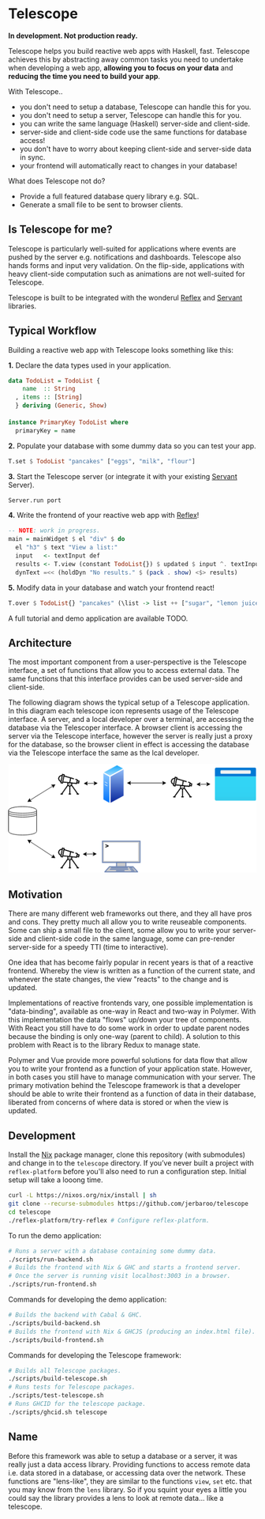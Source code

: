 # Telescope

**In development. Not production ready.**

Telescope helps you build reactive web apps with Haskell, fast. Telescope
achieves this by abstracting away common tasks you need to undertake when
developing a web app, **allowing you to focus on your data** and **reducing the
time you need to build your app**.

With Telescope..
- you don't need to setup a database, Telescope can handle this for you.
- you don't need to setup a server, Telescope can handle this for you.
- you can write the same language (Haskell) server-side and client-side.
- server-side and client-side code use the same functions for database access!
- you don't have to worry about keeping client-side and server-side data in sync.
- your frontend will automatically react to changes in your database!

What does Telescope not do?
- Provide a full featured database query library e.g. SQL.
- Generate a small file to be sent to browser clients.

## Is Telescope for me?

Telescope is particularly well-suited for applications where events are pushed
by the server e.g. notifications and dashboards. Telescope also hands forms and
input very validation. On the flip-side, applications with heavy client-side
computation such as animations are not well-suited for Telescope.

Telescope is built to be integrated with the wonderul
[Reflex](https://reflex-frp.org/) and [Servant](https://www.servant.dev/)
libraries.

## Typical Workflow

Building a reactive web app with Telescope looks something like this:

**1.** Declare the data types used in your application.

``` haskell
data TodoList = TodoList {
    name  :: String
  , items :: [String]
  } deriving (Generic, Show)

instance PrimaryKey TodoList where
  primaryKey = name
```

**2.** Populate your database with some dummy data so you can test your app.

``` haskell
T.set $ TodoList "pancakes" ["eggs", "milk", "flour"]
```

**3.** Start the Telescope server (or integrate it with your existing
[Servant](https://www.servant.dev/) Server).

``` haskell
Server.run port
```

**4.** Write the frontend of your reactive web app with [Reflex](https://reflex-frp.org/)!

``` haskell
-- NOTE: work in progress.
main = mainWidget $ el "div" $ do
  el "h3" $ text "View a list:"
  input   <- textInput def
  results <- T.view (constant TodoList{}) $ updated $ input ^. textInput_value
  dynText =<< (holdDyn "No results." $ (pack . show) <$> results)
```

**5.** Modify data in your database and watch your frontend react!

``` haskell
T.over $ TodoList{} "pancakes" (\list -> list ++ ["sugar", "lemon juice"])
```

A full tutorial and demo application are available TODO.
<!-- TODO: links to reflex-platform and other doc in demo/README.md -->

## Architecture

The most important component from a user-perspective is the Telescope interface,
a set of functions that allow you to access external data. The same functions
that this interface provides can be used server-side and client-side.

The following diagram shows the typical setup of a Telescope application. In
this diagram each telescope icon represents usage of the Telescope interface. A
server, and a local developer over a terminal, are accessing the database via
the Telescoper interface. A browser client is accessing the server via the
Telescope interface, however the server is really just a proxy for the database,
so the browser client in effect is accessing the database via the Telescope
interface the same as the lcal developer.

<p align="center">
  <img src="diagram/diagram.png" />
</p>

## Motivation

There are many different web frameworks out there, and they all have pros and
cons. They pretty much all allow you to write reuseable components. Some can
ship a small file to the client, some allow you to write your server-side and
client-side code in the same language, some can pre-render server-side for a
speedy TTI (time to interactive).

One idea that has become fairly popular in recent years is that of a reactive
frontend. Whereby the view is written as a function of the current state, and
whenever the state changes, the view "reacts" to the change and is updated.

Implementations of reactive frontends vary, one possible implementation is
"data-binding", available as one-way in React and two-way in Polymer. With this
implementation the data "flows" up/down your tree of components. With React you
still have to do some work in order to update parent nodes because the binding
is only one-way (parent to child). A solution to this problem with React is to
the library Redux to manage state.

Polymer and Vue provide more powerful solutions for data flow that allow you to
write your frontend as a function of your application state. However, in both
cases you still have to manage communication with your server. The primary
motivation behind the Telescope framework is that a developer should be able to
write their frontend as a function of data in their database, liberated from
concerns of where data is stored or when the view is updated.

<!-- TODO: Add comparison table between popular frameworks. -->

## Development

Install the [Nix](https://nixos.org/download.html) package manager, clone this
repository (with submodules) and change in to the `telescope` directory. If
you’ve never built a project with `reflex-platform` before you'll also need to
run a configuration step. Initial setup will take a looong time.

``` bash
curl -L https://nixos.org/nix/install | sh
git clone --recurse-submodules https://github.com/jerbaroo/telescope
cd telescope
./reflex-platform/try-reflex # Configure reflex-platform.
```

To run the demo application:

``` bash
# Runs a server with a database containing some dummy data.
./scripts/run-backend.sh
# Builds the frontend with Nix & GHC and starts a frontend server.
# Once the server is running visit localhost:3003 in a browser.
./scripts/run-frontend.sh
```

Commands for developing the demo application:

``` bash
# Builds the backend with Cabal & GHC.
./scripts/build-backend.sh
# Builds the frontend with Nix & GHCJS (producing an index.html file).
./scripts/build-frontend.sh
```

Commands for developing the Telescope framework:

``` bash
# Builds all Telescope packages.
./scripts/build-telescope.sh
# Runs tests for Telescope packages.
./scripts/test-telescope.sh
# Runs GHCID for the telescope package.
./scripts/ghcid.sh telescope
```

## Name

Before this framework was able to setup a database or a server, it was really
just a data access library. Providing functions to access remote data i.e. data
stored in a database, or accessing data over the network. These functions are
"lens-like", they are similar to the functions `view`, `set` etc. that you may
know from the `lens` library. So if you squint your eyes a little you could say
the library provides a lens to look at remote data... like a telescope.
